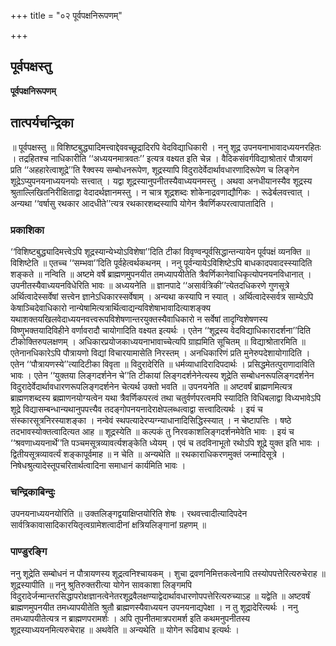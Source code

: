 +++
title = "०२ पूर्वपक्षनिरूपणम्"

+++


## पूर्वपक्षस्तु

**पूर्वपक्षनिरूपणम्**

## **तात्पर्यचन्द्रिका**

॥ पूर्वपक्षस्तु ॥ विशिष्टबुद्ध्यादिमत्त्वाद्देववच्छूद्रादिरपि वेदविद्याधिकारी । ननु शूद्र उपनयनाभावादध्ययनरहितः । तद्रहितश्च नाधिकारीति ‘‘अध्ययनमात्रवतः’’ इत्यत्र वक्ष्यत इति चेन्न । वैदिकसंवर्गविद्याश्रोतारं पौत्रायणं प्रति ‘‘अहहारेत्वाशूद्रे’’ति रैक्वस्य सम्बोधनरूपेण, शूद्रस्यापि विदुरादेर्वेदार्थावधारणादिरूपेण च लिङ्गेन शूद्रेऽप्युपनयनाध्ययनयोः सत्त्वात् । यद्वा शूद्रस्यानुपनीतस्यैवाध्ययनमस्तु । अथवा अनधीयानस्यैव शूद्रस्य श्रुताल्लिखितनिरीक्षिताद्वा वेदादर्थज्ञानमस्तु । न चात्र शूद्रशब्दः शोकेनाद्रवणाद्यौगिकः । रूढेर्बलवत्त्वात् । अन्यथा ‘‘वर्षासु रथकार आदधीते’’त्यत्र रथकारशब्दस्यापि योगेन त्रैवर्णिकपरत्वापातादिति ।

### **प्रकाशिका**

‘‘विशिष्टबुद्ध्यादिमत्त्वेऽपि शूद्रस्यान्येभ्योऽविशेषा’’दिति टीकां विवृण्वन्पूर्वसिद्धान्तन्यायेन पूर्वपक्षं व्यनक्ति ॥ विशिष्टेति ॥ एतच्च ‘‘सम्भवा’’दिति पूर्वहेत्वर्थकथनम् । ननु पूर्वन्यायेऽविशिष्टेऽपि बाधकादपवादस्स्यादिति शङ्कते ॥ नन्विति ॥ अष्टमे वर्षे ब्राह्मणमुपनयीत तमध्यापयीतेति त्रैवर्णिकानेवाधिकृत्योपनयनविधानात् । उपनीतस्यैवाध्ययनविधेरिति भावः ॥ अध्ययनेति ॥ ज्ञानपादे ‘‘असार्वत्रिकी’’त्येतदधिकरणे गुणसूत्रे अर्थित्वादेस्सर्वेषां सत्त्वेन ज्ञानेऽधिकारस्सर्वेषाम् । अन्यथा कस्यापि न स्यात् । अर्थित्वादेस्सर्वत्र साम्येऽपि केषाञ्चिदेवाधिकारो नान्येषामित्यत्रार्थित्वाद्यन्यविशेषाभावादित्याशङ्क्य यथाशक्तयखिलवेदाध्ययनवत्त्वरूपविशेषणान्तरयुक्तस्यैवाधिकारो न सर्वेषां तादृग्विशेषणस्य विष्णुभक्तयादिविहीने वर्णावरादौ चायोगादिति वक्ष्यत इत्यर्थः । एतेन ‘‘शूद्रस्य वेदविद्याधिकारादर्शना’’दिति टीकोक्तिरुपलक्षणम् । अधिकारप्रयोजकाध्ययनाभावाच्चेत्यपि ग्राह्यमिति सूचितम् ॥ विद्याश्रोतारमिति ॥ एतेनानधिकारेऽपि पौत्रायणो विद्यां विचारयामासेति निरस्तम् । अनधिकारिणं प्रति मुनेरुपदेशायोगादिति । एतेन ‘‘पौत्रायणस्ये’’त्यादिटीका विवृता ॥ विदुरादेरिति ॥ धर्मव्याधादिरादिपदार्थः । प्रसिद्धमेतत्पुराणादाविति भावः । एतेन ‘‘युक्तया लिङ्गदर्शनेन चे’’ति टीकायां लिङ्गदर्शनेनेत्यस्य शूद्रेति सम्बोधनरूपलिङ्गदर्शनेन विदुरादेर्वेदार्थावधारणरूपलिङ्गदर्शनेन चेत्यर्थ उक्तो भवति ॥ उपनयनेति ॥ अष्टवर्षं ब्राह्मणमित्यत्र ब्राह्मणशब्दस्य ब्रह्माणनयोग्यत्वेन यथा त्रैवर्णिकपरत्वं तथा चतुर्वर्णपरत्वमपि स्यादिति विधिबलाद्वा विध्यभावेऽपि शूद्रे विद्यासम्बन्धान्यथानुपपत्त्यैव तदङ्गोपनयनादेराक्षेपलब्धत्वाद्वा सत्त्वादित्यर्थः । इयं च संस्कारसूत्रनिरस्याशङ्का । नन्वेवं स्थपत्यादेरप्यग्न्याधानादिसिद्धिस्स्यात् । न चेष्टापत्तिः । षष्ठे तदभावस्योक्तत्वादित्यत आह ॥ शूद्रस्येति ॥ कल्पकं तु निरवकाशलिङ्गदर्शनमेवेति भावः । इयं च ‘‘श्रवणाध्ययनार्थे’’ति पञ्चमसूत्रव्यावर्त्यशङ्केति ध्येयम् । एवं च तदविनाभूतो रथोऽपि शूद्रे युक्त इति भावः । द्वितीयसूत्रव्यावर्त्यं शङ्कापूर्वमाह ॥ न चेति ॥ अन्यथेति ॥ रथकाराधिकरणमुक्तं जन्मादिसूत्रे । निषेधश्रुत्यादेस्तूपचरितार्थत्वादिना समाधानं कार्यमिति भावः ।

### **चन्द्रिकाबिन्दुः**

उपनयनाध्ययनयोरिति ॥ उक्तलिङ्गद्वयाक्षिप्तयोरिति शेषः । रथवत्त्वादीत्यादिपदेन सार्वत्रिकावासादिकारयितृत्वग्रामेशत्वादीनां क्षत्रियलिङ्गानां ग्रहणम् ॥

### **पाण्डुरङ्गि**

ननु शूद्रेति सम्बोधनं न पौत्रायणस्य शूद्रत्वनिश्चायकम् । शुचा द्रवणनिमित्तकत्वेनापि तस्योपपत्तेरित्यरुचेराह ॥ शूद्रस्यापीति ॥ ननु श्रुतिरुक्तरीत्या योगेन सावकाशा लिङ्गमपि विदुरादेर्जन्मान्तरसिद्धापरोक्षज्ञानत्वेनेतरशूद्रवैलक्षण्याद्वेदार्थावधारणोपपत्तेरित्यरुच्याऽह ॥ यद्वेति ॥ अष्टवर्षं ब्राह्मणमुपनयीत तमध्यापयीतेति श्रुतौ ब्राह्मणस्यैवाध्ययन उपनयनाद्यपेक्षा । न तु शूद्रादेरित्यर्थः । ननु तमध्यापयीतेत्यत्र न ब्राह्मणपरामर्शः । अपि तूपनीतमात्रपरामर्श इति कथमनुपनीतस्य शूद्रस्याध्ययनमित्यरुचेराह ॥ अथवेति ॥ अन्यथेति ॥ योगेन रूढिबाध इत्यर्थः ।

